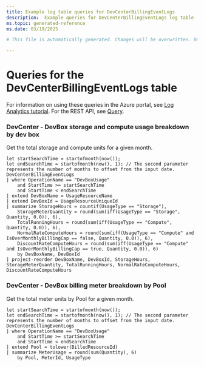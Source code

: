 ```yaml
---
title: Example log table queries for DevCenterBillingEventLogs
description:  Example queries for DevCenterBillingEventLogs log table
ms.topic: generated-reference
ms.date: 03/19/2025

# This file is automatically generated. Changes will be overwritten. Do not change this file directly. 

---
```


# Queries for the DevCenterBillingEventLogs table

For information on using these queries in the Azure portal, see [Log Analytics tutorial](/azure/azure-monitor/logs/log-analytics-tutorial). For the REST API, see [Query](/rest/api/loganalytics/query).


### DevCenter - DevBox storage and compute usage breakdown by dev box  


Get the total storage and compute units for a given month.  

```query
let startSearchTime = startofmonth(now());
let endSearchTime = startofmonth(now(), 1); // The second parameter represents the number of months to offset from the input date.
DevCenterBillingEventLogs 
| where OperationName == "DevBoxUsage"
    and StartTime >= startSearchTime 
    and StartTime < endSearchTime
| extend DevBoxName = UsageResourceName
| extend DevBoxId = UsageResourceUniqueId
| summarize StorageHours = countif(UsageType == "Storage"),
    StorageMeterQuantity = round(sum(iff(UsageType == "Storage", Quantity, 0.0)), 6),
    TotalRunningHours = round(sum(iff(UsageType == "Compute", Quantity, 0.0)), 6),
    NormalRateComputeHours = round(sum(iff(UsageType == "Compute" and IsOverMonthlyBillingCap == false, Quantity, 0.0)), 6),
    DiscountRateComputeHours = round(sum(iff(UsageType == "Compute" and IsOverMonthlyBillingCap == true, Quantity, 0.0)), 6) 
    by DevBoxName, DevBoxId
| project-reorder DevBoxName, DevBoxId, StorageHours, StorageMeterQuantity, TotalRunningHours, NormalRateComputeHours, DiscountRateComputeHours
```



### DevCenter - DevBox billing meter breakdown by Pool  


Get the total meter units by Pool for a given month.  

```query
let startSearchTime = startofmonth(now());
let endSearchTime = startofmonth(now(), 1); // The second parameter represents the number of months to offset from the input date.
DevCenterBillingEventLogs 
| where OperationName == "DevBoxUsage"
    and StartTime >= startSearchTime 
    and StartTime < endSearchTime
| extend Pool = tolower(BilledResourceId)
| summarize MeterUsage = round(sum(Quantity), 6)
    by Pool, MeterId, UsageType
```

